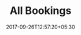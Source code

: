 ---
title: "All Bookings"
date: 2017-09-26T12:57:20+05:30
draft: false
layout: bookingsall
property: "Casa Goa"
status: "Pending Review"
url: /bookings/all/casa-goa/
slug: "casa-goa/"

mainmenu:
 bookings: true
 all: true
---